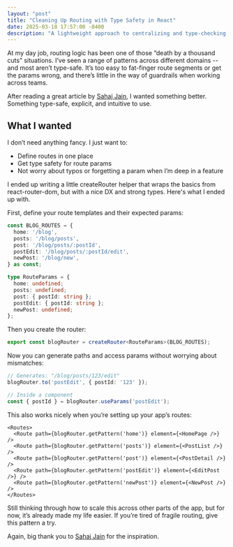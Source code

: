 ```yaml
---
layout: "post"
title: "Cleaning Up Routing with Type Safety in React"
date: 2025-03-18 17:57:00 -0400
description: "A lightweight approach to centralizing and type-checking route definitions using React Router and TypeScript."
---
```


At my day job, routing logic has been one of those “death by a thousand cuts” situations. I’ve seen a range of patterns across different domains -- and most aren’t type-safe. It’s too easy to fat-finger route segments or get the params wrong, and there’s little in the way of guardrails when working across teams.

After reading a great article by [Sahaj Jain](https://iamsahaj.xyz/), I wanted something better. Something type-safe, explicit, and intuitive to use.

## What I wanted

I don’t need anything fancy. I just want to:
- Define routes in one place
- Get type safety for route params
- Not worry about typos or forgetting a param when I’m deep in a feature

I ended up writing a little createRouter helper that wraps the basics from react-router-dom, but with a nice DX and strong types. Here's what I ended up with.

First, define your route templates and their expected params:

```ts
const BLOG_ROUTES = {
  home: '/blog',
  posts: '/blog/posts',
  post: '/blog/posts/:postId',
  postEdit: '/blog/posts/:postId/edit',
  newPost: '/blog/new',
} as const;

type RouteParams = {
  home: undefined;
  posts: undefined;
  post: { postId: string };
  postEdit: { postId: string };
  newPost: undefined;
};
```

Then you create the router:
```ts
export const blogRouter = createRouter<RouteParams>(BLOG_ROUTES);
```

Now you can generate paths and access params without worrying about mismatches:
```ts
// Generates: "/blog/posts/123/edit"
blogRouter.to('postEdit', { postId: '123' });

// Inside a component
const { postId } = blogRouter.useParams('postEdit');
```

This also works nicely when you’re setting up your app’s routes:
```tsx
<Routes>
  <Route path={blogRouter.getPattern('home')} element={<HomePage />} />
  <Route path={blogRouter.getPattern('posts')} element={<PostList />} />
  <Route path={blogRouter.getPattern('post')} element={<PostDetail />} />
  <Route path={blogRouter.getPattern('postEdit')} element={<EditPost />} />
  <Route path={blogRouter.getPattern('newPost')} element={<NewPost />} />
</Routes>
```

Still thinking through how to scale this across other parts of the app, but for now, it’s already made my life easier. If you’re tired of fragile routing, give this pattern a try.

Again, big thank you to [Sahaj Jain](https://iamsahaj.xyz/) for the inspiration.
